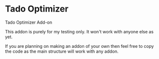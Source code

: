 #  Tado Optimizer
Tado Optimizer Add-on

This addon is purely for my testing only. It won't work with anyone else as yet. 

If you are planning on making an addon of your own then feel free to copy the code as the main structure will work with any addon.
